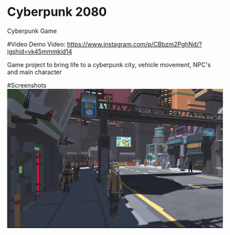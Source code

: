 # Cyberpunk 2080
 Cyberpunk Game
 
 #Video
 Demo Video: https://www.instagram.com/p/CBbzm2PghNd/?igshid=vk45mmmkid14

Game project to bring life to a cyberpunk city, vehicle movement, NPC's and main character

#Screenshots
![](/imagens/Cyber.png)
